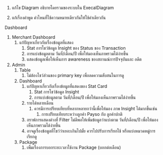 1. แก้ไข Diagram อธิบายโดยรวมของระบบใน ExecalDiagram

1. แก้เรื่องคำพูด คำไหนที่ใช้ความหมายเดียวกันให้ใช้คำเดียวกัน

Dashboard
1. Merchant Dashboard
	1. แก้ปัญหาเกี่ยวกับเรื่องข้อมูลที่แสดง
		1. Stat การโชว์ข้อมูล Insight ของ Status ของ Transaction
		2. การแบ่งข้อมูลตาม วันที่/เดือน/ปี เพื่อให้มองเห็นภาพรวมได้ง่ายขึ้น
		3. แสดงข้อมูลเพื่อให้เห็นการ awareness ของสถานณ์การปัจจุบันและ อดีต
2. Admin
	1. Table
		1. ไม่ต้องโชว์ส่วนของ primary key เพื่อลดความสับสนในการดู
	2. Dashboard
		1. แก้ปัญหาเกี่ยวกับเรื่องข้อมูลที่แสดงของ Stat Card
			1. Stat การโชว์ข้อมูล Insight 
			2. การแบ่งข้อมูลตาม วันที่/เดือน/ปี เพื่อให้มองเห็นภาพรวมได้ง่ายขึ้น
		2. รายได้หลายเดือน
			1. ควรมีการเปรียบเทียบที่หลากหลายกว่านี้เพื่อให้มอง ภาพ Insight ได้มากขึ้นเช่น
				1. การเปรียบเทียบระหว่างลูกค้า Payso กับ ลูกค้าปกติ
		3. กราฟการแสดงต่างที่ Filter ไม่ดีพอให้เพิ่มข้อมูลว่าแบ่งตาม  วันที่/เดือน/ปี เพื่อให้มองเห็นภาพรวมได้ง่ายขึ้น
		4. อาจดูเรื่องข้อมูลที่โชว์ว่าเยอะเกินไปมั้ย ควรไปปรับการเรียกใช้ หรือแบ่งหมวดหมู่การเรียกดู
	3. Package 
		1. เพื่มเรื่องการบอกระยะเวลาใช้งาน Package (บอกต่อเดือน)